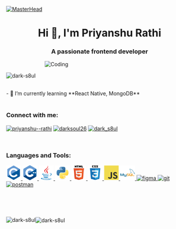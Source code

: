 [![MasterHead](https://mir-s3-cdn-cf.behance.net/project_modules/max_1200/79731568097599.5b50bca477735.jpg)](https://Dark-S8uL.io)
<h1 align="center">Hi 👋, I'm Priyanshu Rathi</h1>
<h3 align="center">A passionate frontend developer</h3>
<img align="right" alt="Coding" width="400" src="https://cdn.dribbble.com/users/1162077/screenshots/3848914/programmer.gif">
<br/>
<p align="left"> <img src="https://komarev.com/ghpvc/?username=dark-s8ul&label=Profile%20views&color=0e75b6&style=flat" alt="dark-s8ul" /> </p>
<br/>
- 🌱 I’m currently learning **React Native, MongoDB**
<br/>
<br/>
<h3 align="left">Connect with me:</h3>
<p align="left">
<a href="https://linkedin.com/in/priyanshu--rathi" target="blank"><img align="center" src="https://raw.githubusercontent.com/rahuldkjain/github-profile-readme-generator/master/src/images/icons/Social/linked-in-alt.svg" alt="priyanshu--rathi" height="30" width="40" /></a>
<a href="https://www.hackerrank.com/darksoul26" target="blank"><img align="center" src="https://raw.githubusercontent.com/rahuldkjain/github-profile-readme-generator/master/src/images/icons/Social/hackerrank.svg" alt="darksoul26" height="30" width="40" /></a>
<a href="https://www.codechef.com/users/dark_s8ul" target="blank"><img align="center" src="https://cdn.jsdelivr.net/npm/simple-icons@3.1.0/icons/codechef.svg" alt="dark_s8ul" height="30" width="40" /></a>
</p>
<br/>
<h3 align="left">Languages and Tools:</h3>
<p align="left"> <a href="https://www.cprogramming.com/" target="_blank" rel="noreferrer"> <img src="https://raw.githubusercontent.com/devicons/devicon/master/icons/c/c-original.svg" alt="c" width="40" height="40"/> </a> <a href="https://www.w3schools.com/cpp/" target="_blank" rel="noreferrer"> <img src="https://raw.githubusercontent.com/devicons/devicon/master/icons/cplusplus/cplusplus-original.svg" alt="cplusplus" width="40" height="40"/> </a> <a href="https://www.java.com" target="_blank" rel="noreferrer"> <img src="https://raw.githubusercontent.com/devicons/devicon/master/icons/java/java-original.svg" alt="java" width="40" height="40"/> </a> <a href="https://www.python.org" target="_blank" rel="noreferrer"> <img src="https://raw.githubusercontent.com/devicons/devicon/master/icons/python/python-original.svg" alt="python" width="40" height="40"/> </a><a href="https://www.w3.org/html/" target="_blank" rel="noreferrer"> <img src="https://raw.githubusercontent.com/devicons/devicon/master/icons/html5/html5-original-wordmark.svg" alt="html5" width="40" height="40"/> </a><a href="https://www.w3schools.com/css/" target="_blank" rel="noreferrer"> <img src="https://raw.githubusercontent.com/devicons/devicon/master/icons/css3/css3-original-wordmark.svg" alt="css3" width="40" height="40"/> </a> <a href="https://developer.mozilla.org/en-US/docs/Web/JavaScript" target="_blank" rel="noreferrer"><img src="https://raw.githubusercontent.com/devicons/devicon/master/icons/javascript/javascript-original.svg" alt="javascript" width="40" height="40"/> </a><a href="https://www.mysql.com/" target="_blank" rel="noreferrer"> <img src="https://raw.githubusercontent.com/devicons/devicon/master/icons/mysql/mysql-original-wordmark.svg" alt="mysql" width="40" height="40"/> </a> <a href="https://www.figma.com/" target="_blank" rel="noreferrer"> <img src="https://www.vectorlogo.zone/logos/figma/figma-icon.svg" alt="figma" width="40" height="40"/> </a> <a href="https://git-scm.com/" target="_blank" rel="noreferrer"> <img src="https://www.vectorlogo.zone/logos/git-scm/git-scm-icon.svg" alt="git" width="40" height="40"/> </a> <a href="https://postman.com" target="_blank" rel="noreferrer"> <img src="https://www.vectorlogo.zone/logos/getpostman/getpostman-icon.svg" alt="postman" width="40" height="40"/> </a> </p>

<br/>
<br/>
<br/>
<p><img align="left" src="https://github-readme-stats.vercel.app/api?username=dark-s8ul&show_icons=true&locale=en&theme=dark" alt="dark-s8ul" /></p>
<!-- <br/>
<br/>
<br/>
<br/> -->
<p><img align="center" src="https://github-readme-streak-stats.herokuapp.com/?user=dark-s8ul&theme=dark" alt="dark-s8ul" /></p>

